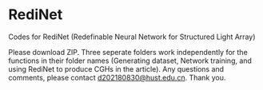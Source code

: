 # RediNet
 Codes for RediNet (Redefinable Neural Network for Structured Light Array)

 Please download ZIP.   Three seperate folders work independently for the functions in their folder names (Generating dataset, Network training, and using RediNet to produce CGHs in the article).
 Any questions and comments, please contact d202180830@hust.edu.cn.
 Thank you.

 
